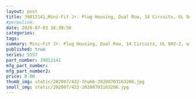 ```yaml
---
layout: post
title: 39012141,Mini-Fit Jr. Plug Housing, Dual Row, 14 Circuits, UL 94V-2, with Panel Mounting Ears, Natural
#permalink: 
date: 2020-07-03 16:30:58
categories: 
tags:  
summary: Mini-Fit Jr. Plug Housing, Dual Row, 14 Circuits, UL 94V-2, with Panel Mounting Ears, Natural
published: true 
series: 5557
part_number: 39012141
mfg_part_number: 
mfg_part_number2: 
price: 0.00
thumb_img: static/202007/422-thumb-20200703163206.jpg
small_img: static/202007/422-20200703163206.jpg
---
```



